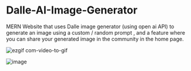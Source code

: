 # Dalle-AI-Image-Generator
MERN Website that uses Dalle image generator (using open ai API) to generate an image using a custom / random prompt , and a feature where you can share your generated image in the community in the home page.

![ezgif com-video-to-gif](https://user-images.githubusercontent.com/93006780/221274271-a5e22fcf-10b7-44ab-b022-ddf2134b2474.gif)


![image](https://user-images.githubusercontent.com/93006780/221274162-bcdc91b1-2542-409b-b5de-2fddd21eb29c.jpeg)


